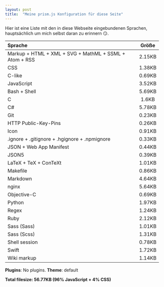 ```yaml
---
layout: post
title:  "Meine prism.js Konfiguration für diese Seite"
---
```


Hier ist eine Liste mit den in diese Webseite eingebundenen Sprachen, hauptsächlich um mich selbst daran zu erinnern 😏.


|Sprache|Größe|
|:--|:-:|
|Markup + HTML + XML + SVG + MathML + SSML + Atom + RSS | 2.15KB|
|CSS | 1.38KB|
|C-like | 0.69KB|
|JavaScript | 3.52KB|
|Bash + Shell | 5.69KB|
|C | 1.6KB|
|C# | 5.78KB|
|Git | 0.23KB|
|HTTP Public-Key-Pins | 0.26KB|
|Icon | 0.91KB|
|.ignore + .gitignore + .hgignore + .npmignore | 0.33KB|
|JSON + Web App Manifest | 0.44KB|
|JSON5 | 0.39KB|
|LaTeX + TeX + ConTeXt | 1.01KB|
|Makefile | 0.86KB|
|Markdown | 4.64KB|
|nginx | 5.64KB|
|Objective-C | 0.69KB|
|Python | 1.97KB|
|Regex | 1.24KB|
|Ruby | 2.12KB|
|Sass (Sass) | 1.01KB|
|Sass (Scss) | 1.31KB|
|Shell session | 0.78KB|
|Swift | 1.72KB|
|Wiki markup | 1.14KB|

**Plugins**: No plugins.
**Theme**: default

**Total filesize: 56.77KB (96% JavaScript + 4% CSS)**